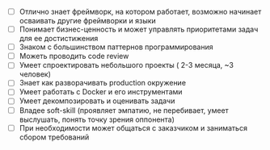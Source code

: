   - [ ] Отлично знает фреймворк, на котором работает, возможно начинает осваивать другие фреймворки и языки
  - [ ] Понимает бизнес-ценность и может управлять приоритетами задач для ее достистижения
  - [ ] Знаком с большинством паттернов программирования
  - [ ] Можеть проводить code review
  - [ ] Умеет спроектировать небольшого проекты ( 2-3 месяца, ~3 человек)
  - [ ] Знает как разворачивать production окружение
  - [ ] Умеет работать с Docker и его инструментами
  - [ ] Умеет декомпозировать и оценивать задачи
  - [ ] Владее soft-skill (проявляет эмпатию, не перебивает, умеет выслушать, понять точку зрения оппонента)
  - [ ] При необходимости может общаться с заказчиком и заниматься сбором требований 

